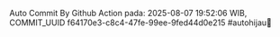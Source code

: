 Auto Commit By Github Action pada: 2025-08-07 19:52:06 WIB, COMMIT_UUID f64170e3-c8c4-47fe-99ee-9fed44d0e215 #autohijau🗿
